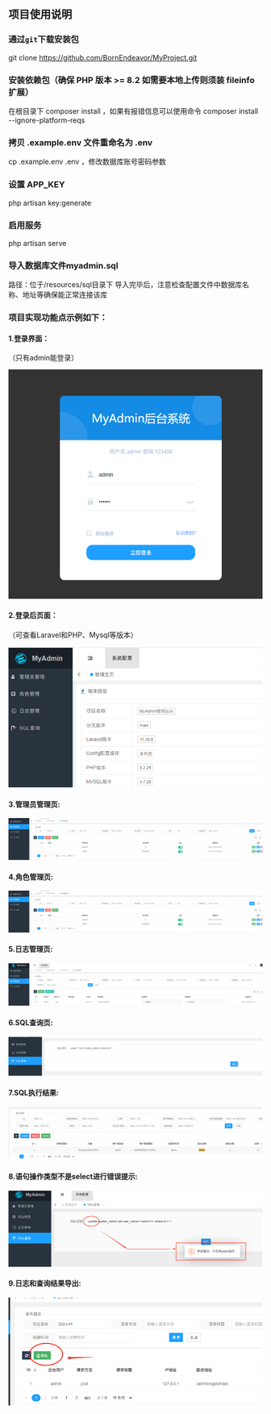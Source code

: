 ## 项目使用说明

### 通过`git`下载安装包

git clone https://github.com/BornEndeavor/MyProject.git

### 安装依赖包（确保 PHP 版本 >= 8.2 如需要本地上传则须装 fileinfo 扩展）

在根目录下 composer install ，如果有报错信息可以使用命令 composer install --ignore-platform-reqs

### 拷贝 .example.env 文件重命名为 .env
cp .example.env .env ，修改数据库账号密码参数

### 设置 APP_KEY 
php artisan key:generate

### 启用服务
php artisan serve

### 导入数据库文件myadmin.sql
路径：位于/resources/sql目录下
导入完毕后，注意检查配置文件中数据库名称、地址等确保能正常连接该库

### 项目实现功能点示例如下：

#### 1.登录界面：
（只有admin能登录）

![image1.png](resources%2Fimages%2Fimage1.png)


#### 2.登录后页面：
（可查看Laravel和PHP、Mysql等版本）

![image2.png](resources%2Fimages%2Fimage2.png)

#### 3.管理员管理页:
![image4.png](resources%2Fimages%2Fimage4.png)

#### 4.角色管理页:
![image4.png](resources%2Fimages%2Fimage4.png)

#### 5.日志管理页:
![image5.png](resources%2Fimages%2Fimage5.png)

#### 6.SQL查询页:
![image6.png](resources%2Fimages%2Fimage6.png)

#### 7.SQL执行结果:
![image7.png](resources%2Fimages%2Fimage7.png)

#### 8.语句操作类型不是select进行错误提示:
![image8.png](resources%2Fimages%2Fimage8.png)

#### 9.日志和查询结果导出:
![image9.png](resources%2Fimages%2Fimage9.png)
